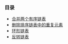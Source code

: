 ### 目录

- [合并两个有序链表](https://github.com/WavyPeng/happy-together/blob/main/algorithm/linkedlist/src/main/resources/%E5%90%88%E5%B9%B6%E4%B8%A4%E4%B8%AA%E6%9C%89%E5%BA%8F%E9%93%BE%E8%A1%A8.md)
- [删除排序链表中的重复元素](https://github.com/WavyPeng/happy-together/blob/main/algorithm/linkedlist/src/main/resources/%E5%88%A0%E9%99%A4%E6%8E%92%E5%BA%8F%E9%93%BE%E8%A1%A8%E4%B8%AD%E7%9A%84%E9%87%8D%E5%A4%8D%E5%85%83%E7%B4%A0.md)
- [环形链表](https://github.com/WavyPeng/happy-together/blob/main/algorithm/linkedlist/src/main/resources/%E7%8E%AF%E5%BD%A2%E9%93%BE%E8%A1%A8.md)
- [反转链表](https://github.com/WavyPeng/happy-together/blob/main/algorithm/linkedlist/src/main/resources/%E5%8F%8D%E8%BD%AC%E9%93%BE%E8%A1%A8.md)
